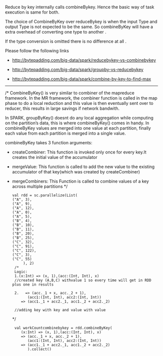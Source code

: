 Reduce by key internally calls combineBykey. Hence the basic way of task execution is same for both.

The choice of CombineByKey over reduceBykey is when the input Type and output Type is not expected to be the same. So combineByKey will have a extra overhead of converting one type to another .

If the type conversion is omitted there is no difference at all .

Please follow the following links

* http://bytepadding.com/big-data/spark/reducebykey-vs-combinebykey

* http://bytepadding.com/big-data/spark/groupby-vs-reducebykey

* http://bytepadding.com/big-data/spark/combine-by-key-to-find-max


-----------------------

/*
CombineByKey() is very similar to combiner of the mapreduce framework. In the MR framework, the combiner function is called in the map phase to do a local reduction and this value is then eventually sent over to reducer, this results in large savings if network bandwith.

In SPARK, groupByKey() doesnt do any local aggregation while computing on the partition’s data, this is where combineByKey() comes in handy.
In combineByKey values are merged into one value at each partition, finally each value from each partition is merged into a single value.

combineByKey takes 3 function arguments:


- createCombiner: This function is invoked only once for every key.It creates the initial value of the accumulator

- mergeValue: This function is called to add the new value to the existing accumulator of that key(which was created by createCombiner)

- mergeCombiners: This Function is called to combine values of a key across multiple partitions
*/


      val rdd = sc.parallelize(List(
      ("A", 3), 
      ("A", 9), 
      ("A", 12), 
      ("A", 0), 
      ("A", 5),
      ("B", 4),
      ("B", 10), 
      ("B", 11),
      ("B", 20), 
      ("B", 25),
      ("C", 32), 
      ("C", 91),
      ("C", 122), 
      ("C", 3), 
      ("C", 55)
           ), 2)
       /*
       Logic:
       1.(x:Int) => (x, 1),(acc:(Int, Int), x) 
       //created key (A,B,C) withvalue 1 so every time will get in RDD plus one in results

       2.   => (acc._1 + x, acc._2 + 1),
             (acc1:(Int, Int), acc2:(Int, Int))
          => (acc1._1 + acc2._1, acc1._2 + acc2._2)
          
       //adding key with key and value with value
     */

       val workCountcombinebykey = rdd.combineByKey(
          (x:Int) => (x, 1),(acc:(Int, Int), x) 
          => (acc._1 + x, acc._2 + 1),
             (acc1:(Int, Int), acc2:(Int, Int))
          => (acc1._1 + acc2._1, acc1._2 + acc2._2)
             ).collect()

